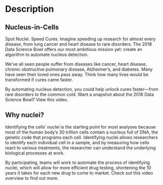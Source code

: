 # Description
## Nucleus-in-Cells
Spot Nuclei. Speed Cures.
Imagine speeding up research for almost every disease, from lung cancer and heart disease to rare disorders. The 2018 Data Science Bowl offers our most ambitious mission yet: create an algorithm to automate nucleus detection.

We’ve all seen people suffer from diseases like cancer, heart disease, chronic obstructive pulmonary disease, Alzheimer’s, and diabetes. Many have seen their loved ones pass away. Think how many lives would be transformed if cures came faster.

By automating nucleus detection, you could help unlock cures faster—from rare disorders to the common cold. Want a snapshot about the 2018 Data Science Bowl? View this video.

## Why nuclei?
Identifying the cells’ nuclei is the starting point for most analyses because most of the human body’s 30 trillion cells contain a nucleus full of DNA, the genetic code that programs each cell. Identifying nuclei allows researchers to identify each individual cell in a sample, and by measuring how cells react to various treatments, the researcher can understand the underlying biological processes at work.

By participating, teams will work to automate the process of identifying nuclei, which will allow for more efficient drug testing, shortening the 10 years it takes for each new drug to come to market. Check out this video overview to find out more.
